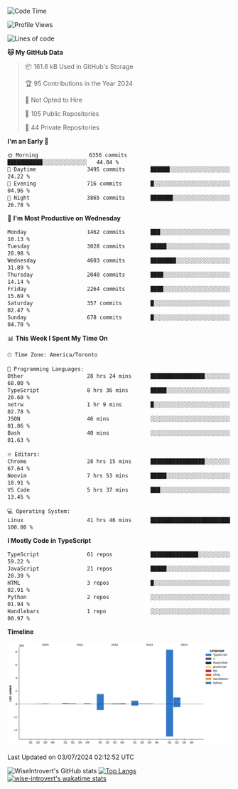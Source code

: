 <!--START_SECTION:waka-->
![Code Time](http://img.shields.io/badge/Code%20Time-1%2C833%20hrs%2039%20mins-blue)

![Profile Views](http://img.shields.io/badge/Profile%20Views-0-blue)

![Lines of code](https://img.shields.io/badge/From%20Hello%20World%20I%27ve%20Written-12.0%20million%20lines%20of%20code-blue)

**🐱 My GitHub Data** 

> 📦 161.6 kB Used in GitHub's Storage 
 > 
> 🏆 95 Contributions in the Year 2024
 > 
> 🚫 Not Opted to Hire
 > 
> 📜 105 Public Repositories 
 > 
> 🔑 44 Private Repositories 
 > 
**I'm an Early 🐤** 

```text
🌞 Morning                6356 commits        ███████████░░░░░░░░░░░░░░   44.04 % 
🌆 Daytime                3495 commits        ██████░░░░░░░░░░░░░░░░░░░   24.22 % 
🌃 Evening                716 commits         █░░░░░░░░░░░░░░░░░░░░░░░░   04.96 % 
🌙 Night                  3865 commits        ███████░░░░░░░░░░░░░░░░░░   26.78 % 
```
📅 **I'm Most Productive on Wednesday** 

```text
Monday                   1462 commits        ███░░░░░░░░░░░░░░░░░░░░░░   10.13 % 
Tuesday                  3028 commits        █████░░░░░░░░░░░░░░░░░░░░   20.98 % 
Wednesday                4603 commits        ████████░░░░░░░░░░░░░░░░░   31.89 % 
Thursday                 2040 commits        ████░░░░░░░░░░░░░░░░░░░░░   14.14 % 
Friday                   2264 commits        ████░░░░░░░░░░░░░░░░░░░░░   15.69 % 
Saturday                 357 commits         █░░░░░░░░░░░░░░░░░░░░░░░░   02.47 % 
Sunday                   678 commits         █░░░░░░░░░░░░░░░░░░░░░░░░   04.70 % 
```


📊 **This Week I Spent My Time On** 

```text
🕑︎ Time Zone: America/Toronto

💬 Programming Languages: 
Other                    28 hrs 24 mins      █████████████████░░░░░░░░   68.00 % 
TypeScript               8 hrs 36 mins       █████░░░░░░░░░░░░░░░░░░░░   20.60 % 
netrw                    1 hr 9 mins         █░░░░░░░░░░░░░░░░░░░░░░░░   02.78 % 
JSON                     46 mins             ░░░░░░░░░░░░░░░░░░░░░░░░░   01.86 % 
Bash                     40 mins             ░░░░░░░░░░░░░░░░░░░░░░░░░   01.63 % 

🔥 Editors: 
Chrome                   28 hrs 15 mins      █████████████████░░░░░░░░   67.64 % 
Neovim                   7 hrs 53 mins       █████░░░░░░░░░░░░░░░░░░░░   18.91 % 
VS Code                  5 hrs 37 mins       ███░░░░░░░░░░░░░░░░░░░░░░   13.45 % 

💻 Operating System: 
Linux                    41 hrs 46 mins      █████████████████████████   100.00 % 
```

**I Mostly Code in TypeScript** 

```text
TypeScript               61 repos            ███████████████░░░░░░░░░░   59.22 % 
JavaScript               21 repos            █████░░░░░░░░░░░░░░░░░░░░   20.39 % 
HTML                     3 repos             █░░░░░░░░░░░░░░░░░░░░░░░░   02.91 % 
Python                   2 repos             ░░░░░░░░░░░░░░░░░░░░░░░░░   01.94 % 
Handlebars               1 repo              ░░░░░░░░░░░░░░░░░░░░░░░░░   00.97 % 
```



**Timeline**

![Lines of Code chart](https://raw.githubusercontent.com/wise-introvert/wise-introvert/master/assets/bar_graph.png)


 Last Updated on 03/07/2024 02:12:52 UTC
<!--END_SECTION:waka-->

![WiseIntrovert's GitHub stats](https://github-readme-stats.vercel.app/api?username=wise-introvert&count_private=true&show_icons=true)
[![Top Langs](https://github-readme-stats.vercel.app/api/top-langs/?username=wise-introvert&langs_count=10)](https://github.com/anuraghazra/github-readme-stats)
[![wise-introvert's wakatime stats](https://github-readme-stats.vercel.app/api/wakatime?username=wiseintrovert)](https://github.com/anuraghazra/github-readme-stats)
